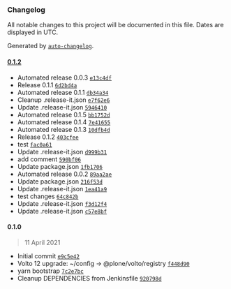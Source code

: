 ### Changelog

All notable changes to this project will be documented in this file. Dates are displayed in UTC.

Generated by [`auto-changelog`](https://github.com/CookPete/auto-changelog).

#### [0.1.2](https://github.com/valentinab25/volto-test-addon/compare/0.1.0...0.1.2)

- Automated release 0.0.3 [`e13c4df`](https://github.com/valentinab25/volto-test-addon/commit/e13c4dfcc2e6a5a479bba59ecf66a2e4e8e38aec)
- Release 0.1.1 [`6d2bd4a`](https://github.com/valentinab25/volto-test-addon/commit/6d2bd4a7823f5632c13c3c0c0b246888d7d03726)
- Automated release 0.1.1 [`db34a34`](https://github.com/valentinab25/volto-test-addon/commit/db34a3412e7518a76d926a385d6971677988d7c8)
- Cleanup .release-it.json [`e7f62e6`](https://github.com/valentinab25/volto-test-addon/commit/e7f62e66430c864885fe5d60090fd8f9e0479ccd)
- Update .release-it.json [`5946410`](https://github.com/valentinab25/volto-test-addon/commit/594641008c0134847beb5a3fd0c9d0afdae184a6)
- Automated release 0.1.5 [`bb1752d`](https://github.com/valentinab25/volto-test-addon/commit/bb1752db29515df4d171a3a34139faccabf27098)
- Automated release 0.1.4 [`7e41655`](https://github.com/valentinab25/volto-test-addon/commit/7e4165508d7fe6c9b69ca8628fa104bc35cb868b)
- Automated release 0.1.3 [`10dfb4d`](https://github.com/valentinab25/volto-test-addon/commit/10dfb4d3a0da05cbd7b010231369dc22f8958667)
- Release 0.1.2 [`403cfee`](https://github.com/valentinab25/volto-test-addon/commit/403cfeed84b939f6ee7d8dfa3604b206c0022aa3)
- test [`fac0a61`](https://github.com/valentinab25/volto-test-addon/commit/fac0a61ad2b3a9051be4b65412baf2ac595317de)
- Update .release-it.json [`d999b31`](https://github.com/valentinab25/volto-test-addon/commit/d999b31e44001d3d65021df445a335120385a691)
- add comment [`590bf06`](https://github.com/valentinab25/volto-test-addon/commit/590bf066f5e3b2610fd087ae08a78922357a1eff)
- Update package.json [`1fb1706`](https://github.com/valentinab25/volto-test-addon/commit/1fb17061001092088ee673c6a0bae9d9fdd97f28)
- Automated release 0.0.2 [`89aa2ae`](https://github.com/valentinab25/volto-test-addon/commit/89aa2ae5a31ee0c7c754460641c96a7a161d380a)
- Update package.json [`216f53d`](https://github.com/valentinab25/volto-test-addon/commit/216f53d3b5986e5a05d4babb0754960711a2cc47)
- Update .release-it.json [`1ea41a9`](https://github.com/valentinab25/volto-test-addon/commit/1ea41a9b36e6ea5d9c0b629d1c121e3498200c71)
- test changes [`64c842b`](https://github.com/valentinab25/volto-test-addon/commit/64c842b90d18014e6d04420818c475fa2b1e7cb9)
- Update .release-it.json [`f3d12f4`](https://github.com/valentinab25/volto-test-addon/commit/f3d12f47b37c9ac236f2db2de40ba17d7f1de7fe)
- Update .release-it.json [`c57e8bf`](https://github.com/valentinab25/volto-test-addon/commit/c57e8bf2dfecf0cfddae173ead57a24fa171467b)

#### 0.1.0

> 11 April 2021

- Initial commit [`e9c5e42`](https://github.com/valentinab25/volto-test-addon/commit/e9c5e42a95e35a5f74ce94e263c481dcd5a78ddf)
- Volto 12 upgrade: ~/config -&gt; @plone/volto/registry [`f448d90`](https://github.com/valentinab25/volto-test-addon/commit/f448d902e3abb56290a9fbad8b2029ed32fbfa52)
- yarn bootstrap [`7c2e7bc`](https://github.com/valentinab25/volto-test-addon/commit/7c2e7bce609522ee493d0d73d5ec1d672dd9f20d)
- Cleanup DEPENDENCIES from Jenkinsfile [`920798d`](https://github.com/valentinab25/volto-test-addon/commit/920798dd50f8874f7682be553be55c20917e2448)
